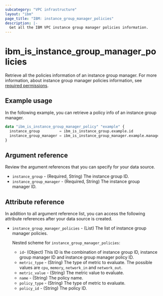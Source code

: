 ```yaml
---
subcategory: "VPC infrastructure"
layout: "ibm"
page_title: "IBM: instance_group_manager_policies"
description: |-
  Get all the IBM VPC instance group manager policies information.
---
```


# ibm_is_instance_group_manager_policies
Retrieve all the policies information of an instance group manager. For more information, about instance group manager policies information, see [required permissions](https://cloud.ibm.com/docs/vpc?topic=vpc-resource-authorizations-required-for-api-and-cli-calls).

## Example usage
In the following example, you can retrieve a policy info of an instance group manager.

```terraform
data "ibm_is_instance_group_manager_policy" "example" {
  instance_group         = ibm_is_instance_group.example.id
  instance_group_manager = ibm_is_instance_group_manager.example.manager_id
}
```

## Argument reference
Review the argument references that you can specify for your data source.

- `instance_group` - (Required, String) The instance group ID.
- `instance_group_manager` - (Required, String) The instance group manager ID.

## Attribute reference
In addition to all argument reference list, you can access the following attribute references after your data source is created.

- `instance_group_manager_policies` - (List) The list of instance group manager policies.

  Nested scheme for `instance_group_manager_policies`:
  - `id`- (Object) This ID is the combination of instance group ID, instance group manager ID and instance group manager policy ID.
  - `metric_type` - (String) The type of metric to evaluate. The possible values are `cpu`, `memory`, `network_in` and `network_out`.
  - `metric_value` -  (String) The metric value to evaluate.
  - `name` - (String) The policy name.
  - `policy_type` - (String) The type of metric to evaluate.
  - `policy_id` - (String) The policy ID.
